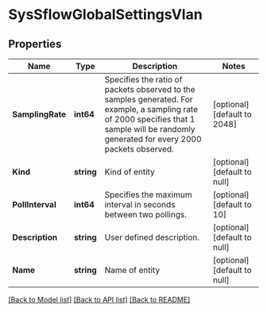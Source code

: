 # SysSflowGlobalSettingsVlan

## Properties
Name | Type | Description | Notes
------------ | ------------- | ------------- | -------------
**SamplingRate** | **int64** | Specifies the ratio of packets observed to the samples generated. For example, a sampling rate of 2000 specifies that 1 sample will be randomly generated for every 2000 packets observed. | [optional] [default to 2048]
**Kind** | **string** | Kind of entity | [optional] [default to null]
**PollInterval** | **int64** | Specifies the maximum interval in seconds between two pollings. | [optional] [default to 10]
**Description** | **string** | User defined description. | [optional] [default to null]
**Name** | **string** | Name of entity | [optional] [default to null]

[[Back to Model list]](../README.md#documentation-for-models) [[Back to API list]](../README.md#documentation-for-api-endpoints) [[Back to README]](../README.md)


